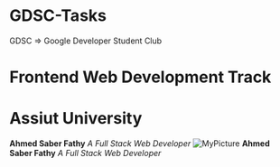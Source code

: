 # GDSC-Tasks
GDSC => Google Developer Student Club
# Frontend Web Development Track
# Assiut University
**Ahmed Saber Fathy**
*A Full Stack Web Developer*
![MyPicture](https://avatars.githubusercontent.com/u/64714761?s=96&v=4)
**Ahmed Saber Fathy**
*A Full Stack Web Developer*
